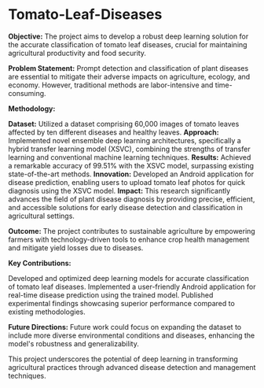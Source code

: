 # Tomato-Leaf-Diseases

**Objective:** The project aims to develop a robust deep learning solution for the accurate classification of tomato leaf diseases, crucial for maintaining agricultural productivity and food security.

**Problem Statement:** Prompt detection and classification of plant diseases are essential to mitigate their adverse impacts on agriculture, ecology, and economy. However, traditional methods are labor-intensive and time-consuming.

**Methodology:**

**Dataset:** Utilized a dataset comprising 60,000 images of tomato leaves affected by ten different diseases and healthy leaves.
**Approach:** Implemented novel ensemble deep learning architectures, specifically a hybrid transfer learning model (XSVC), combining the strengths of transfer learning and conventional machine learning techniques.
**Results:** Achieved a remarkable accuracy of 99.51% with the XSVC model, surpassing existing state-of-the-art methods.
**Innovation:** Developed an Android application for disease prediction, enabling users to upload tomato leaf photos for quick diagnosis using the XSVC model.
**Impact:** This research significantly advances the field of plant disease diagnosis by providing precise, efficient, and accessible solutions for early disease detection and classification in agricultural settings.

**Outcome:** The project contributes to sustainable agriculture by empowering farmers with technology-driven tools to enhance crop health management and mitigate yield losses due to diseases.

**Key Contributions:**

Developed and optimized deep learning models for accurate classification of tomato leaf diseases.
Implemented a user-friendly Android application for real-time disease prediction using the trained model.
Published experimental findings showcasing superior performance compared to existing methodologies.

**Future Directions:** Future work could focus on expanding the dataset to include more diverse environmental conditions and diseases, enhancing the model's robustness and generalizability.

This project underscores the potential of deep learning in transforming agricultural practices through advanced disease detection and management techniques.
